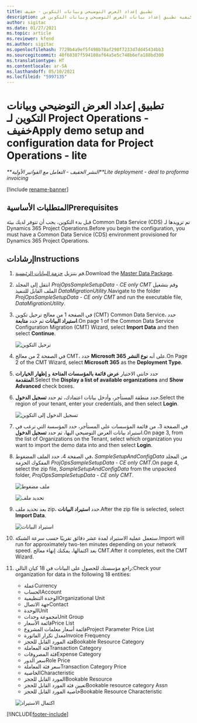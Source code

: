 ```yaml
---
title: تطبيق إعداد العرض التوضيحي وبيانات التكوين - خفيف
description: يقدم هذا الموضوع معلومات حول كيفية تطبيق إعداد بيانات العرض التوضيحي وبيانات التكوين في Project Operations.
author: sigitac
ms.date: 01/27/2021
ms.topic: article
ms.reviewer: kfend
ms.author: sigitac
ms.openlocfilehash: 7729b4a9ef5f498b78af298f7233d7dd45434bb3
ms.sourcegitcommit: 40f68387f594180af64a5e5c748b6efa188bd300
ms.translationtype: HT
ms.contentlocale: ar-SA
ms.lasthandoff: 05/10/2021
ms.locfileid: "5997135"
---
```

# <a name="apply-demo-setup-and-configuration-data-for-project-operations---lite"></a><span data-ttu-id="bd5e7-103">تطبيق إعداد العرض التوضيحي وبيانات التكوين لـ Project Operations - خفيف</span><span class="sxs-lookup"><span data-stu-id="bd5e7-103">Apply demo setup and configuration data for Project Operations - lite</span></span> 

<span data-ttu-id="bd5e7-104">_\*\*النشر الخفيف - التعامل مع الفواتير الأولية_</span><span class="sxs-lookup"><span data-stu-id="bd5e7-104">_\*\*Lite deployment - deal to proforma invoicing_</span></span>

[!include [rename-banner](~/includes/cc-data-platform-banner.md)]

## <a name="prerequisites"></a><span data-ttu-id="bd5e7-105">المتطلبات الأساسية</span><span class="sxs-lookup"><span data-stu-id="bd5e7-105">Prerequisites</span></span>

<span data-ttu-id="bd5e7-106">قبل بدء التكوين، يجب أن تتوفر لديك بيئة Common Data Service (CDS) تم تزويدها لـ Dynamics 365 Project Operations.</span><span class="sxs-lookup"><span data-stu-id="bd5e7-106">Before you begin the configuration, you must have a Common Data Service (CDS) environment provisioned for Dynamics 365 Project Operations.</span></span>


## <a name="instructions"></a><span data-ttu-id="bd5e7-107">إرشادات</span><span class="sxs-lookup"><span data-stu-id="bd5e7-107">Instructions</span></span>

1. <span data-ttu-id="bd5e7-108">قم بتنزيل [حزمة البيانات الرئيسية](https://download.microsoft.com/download/3/4/1/341bf279-a64f-4baa-af31-ce624859b518/ProjOpsSampleSetupData-%20CE%20only.zip).</span><span class="sxs-lookup"><span data-stu-id="bd5e7-108">Download the [Master Data Package](https://download.microsoft.com/download/3/4/1/341bf279-a64f-4baa-af31-ce624859b518/ProjOpsSampleSetupData-%20CE%20only.zip).</span></span> 
2. <span data-ttu-id="bd5e7-109">انتقل إلى المجلد *ProjOpsSampleSetupData - CE only CMT* وقم بتشغيل الملف القابل للتنفيذ *DataMigrationUtility*.</span><span class="sxs-lookup"><span data-stu-id="bd5e7-109">Navigate to the folder *ProjOpsSampleSetupData - CE only CMT* and run the executable file, *DataMigrationUtility*.</span></span>
3. <span data-ttu-id="bd5e7-110">في الصفحة 1 من معالج ترحيل تكوين (CMT) Common Data Service، حدد **استيراد البيانات** ثم حدد **متابعة**.</span><span class="sxs-lookup"><span data-stu-id="bd5e7-110">On page 1 of the Common Data Service Configuration Migration (CMT) Wizard, select **Import Data** and then select **Continue**.</span></span>

    ![ترحيل التكوين](./media/1ConfigurationMigration.png)

4. <span data-ttu-id="bd5e7-112">في الصفحة 2 من معالج CMT، حدد **Microsoft 365** على أنه **نوع النشر**.</span><span class="sxs-lookup"><span data-stu-id="bd5e7-112">On Page 2 of the CMT Wizard, select **Microsoft 365** as the **Deployment Type**.</span></span>
5. <span data-ttu-id="bd5e7-113">حدد خانتي الاختيار **عرض قائمة بالمؤسسات المتاحة** و **إظهار الخيارات المتقدمة**‬.</span><span class="sxs-lookup"><span data-stu-id="bd5e7-113">Select the **Display a list of available organizations** and **Show Advanced** check boxes.</span></span>
6. <span data-ttu-id="bd5e7-114">حدد منطقة المستأجر، وأدخل بيانات اعتمادك، ثم حدد **تسجيل الدخول**.</span><span class="sxs-lookup"><span data-stu-id="bd5e7-114">Select the region of your tenant, enter your credentials, and then select **Login**.</span></span>

   ![تسجيل الدخول إلى التكوين](./media/2ConfigurationSignin.png)

7. <span data-ttu-id="bd5e7-116">في الصفحة 3، من قائمة المؤسسات على المستأجر، حدد المؤسسة التي ترغب في استيراد بيانات العرض التوضيحي اليها، ثم حدد **تسجيل الدخول**.</span><span class="sxs-lookup"><span data-stu-id="bd5e7-116">On page 3, from the list of Organizations on the Tenant, select which organization you want to import the demo data into and then select **Login**.</span></span>
8. <span data-ttu-id="bd5e7-117">في الصفحة 4، حدد الملف المضغوط، *SampleSetupAndConfigData* من المجلد المفكوك الحزمة *ProjOpsSampleSetupData - CE only CMT*.</span><span class="sxs-lookup"><span data-stu-id="bd5e7-117">On page 4, select the zip file, *SampleSetupAndConfigData* from the unpacked folder, *ProjOpsSampleSetupData - CE only CMT*.</span></span>

   ![ملف مضغوط](./media/3ZipFile.png)

   ![تحديد ملف](./media/4SelectAFile.png)

9. <span data-ttu-id="bd5e7-120">بعد تحديد ملف zip، حدد **استيراد البيانات**.</span><span class="sxs-lookup"><span data-stu-id="bd5e7-120">After the zip file is selected, select **Import Data**.</span></span>

   ![استيراد البيانات](./media/5ImportData.png)

10. <span data-ttu-id="bd5e7-122">ستعمل عملية الاستيراد لمدة عشر دقائق تقريبًا حسب سرعة الشبكة.</span><span class="sxs-lookup"><span data-stu-id="bd5e7-122">Import will run for approximately two-ten minutes depending on your network speed.</span></span> <span data-ttu-id="bd5e7-123">بعد اكتمالها، يمكنك إنهاء معالج CMT.</span><span class="sxs-lookup"><span data-stu-id="bd5e7-123">After it completes, exit the CMT Wizard.</span></span> 
11. <span data-ttu-id="bd5e7-124">راجع مؤسستك للحصول على البيانات في 18 كيان التالي:</span><span class="sxs-lookup"><span data-stu-id="bd5e7-124">Check your organization for data in the following 18 entities:</span></span>

    -   <span data-ttu-id="bd5e7-125">عملة</span><span class="sxs-lookup"><span data-stu-id="bd5e7-125">Currency</span></span>
    -   <span data-ttu-id="bd5e7-126">الحساب</span><span class="sxs-lookup"><span data-stu-id="bd5e7-126">Account</span></span>
    -   <span data-ttu-id="bd5e7-127">الوحدة التنظيمية</span><span class="sxs-lookup"><span data-stu-id="bd5e7-127">Organizational Unit</span></span>
    -   <span data-ttu-id="bd5e7-128">‏‫جهة الاتصال‬</span><span class="sxs-lookup"><span data-stu-id="bd5e7-128">Contact</span></span>
    -   <span data-ttu-id="bd5e7-129">الوحدة</span><span class="sxs-lookup"><span data-stu-id="bd5e7-129">Unit</span></span>
    -   <span data-ttu-id="bd5e7-130">مجموعة وحدات</span><span class="sxs-lookup"><span data-stu-id="bd5e7-130">Unit Group</span></span>
    -   <span data-ttu-id="bd5e7-131">قائمة الأسعار</span><span class="sxs-lookup"><span data-stu-id="bd5e7-131">Price List</span></span>
    -   <span data-ttu-id="bd5e7-132">قائمة أسعار معلمات المشروع</span><span class="sxs-lookup"><span data-stu-id="bd5e7-132">Project Parameter Price List</span></span> 
    -   <span data-ttu-id="bd5e7-133">معدل تكرار الفاتورة</span><span class="sxs-lookup"><span data-stu-id="bd5e7-133">Invoice Frequency</span></span>
    -   <span data-ttu-id="bd5e7-134">فئة المورد القابل للحجز</span><span class="sxs-lookup"><span data-stu-id="bd5e7-134">Bookable Resource Category</span></span>
    -   <span data-ttu-id="bd5e7-135">فئة المعاملة</span><span class="sxs-lookup"><span data-stu-id="bd5e7-135">Transaction Category</span></span>
    -   <span data-ttu-id="bd5e7-136">فئة المصروفات</span><span class="sxs-lookup"><span data-stu-id="bd5e7-136">Expense Category</span></span>
    -   <span data-ttu-id="bd5e7-137">سعر الدور</span><span class="sxs-lookup"><span data-stu-id="bd5e7-137">Role Price</span></span>
    -   <span data-ttu-id="bd5e7-138">سعر فئة المعاملة</span><span class="sxs-lookup"><span data-stu-id="bd5e7-138">Transaction Category Price</span></span>
    -   <span data-ttu-id="bd5e7-139">‏‫الخاصية‬</span><span class="sxs-lookup"><span data-stu-id="bd5e7-139">Characteristic</span></span>
    -   <span data-ttu-id="bd5e7-140">المورد القابل للحجز</span><span class="sxs-lookup"><span data-stu-id="bd5e7-140">Bookable Resource</span></span>
    -   <span data-ttu-id="bd5e7-141">تعيين فئة المورد القابل للحجز</span><span class="sxs-lookup"><span data-stu-id="bd5e7-141">Bookable resource category Assn</span></span>
    -   <span data-ttu-id="bd5e7-142">خاصية المورد القابل للحجز</span><span class="sxs-lookup"><span data-stu-id="bd5e7-142">Bookable Resource Characteristic</span></span>

    ![اكتمال الاستيراد](./media/6CompleteImport.png)


[!INCLUDE[footer-include](../includes/footer-banner.md)]
